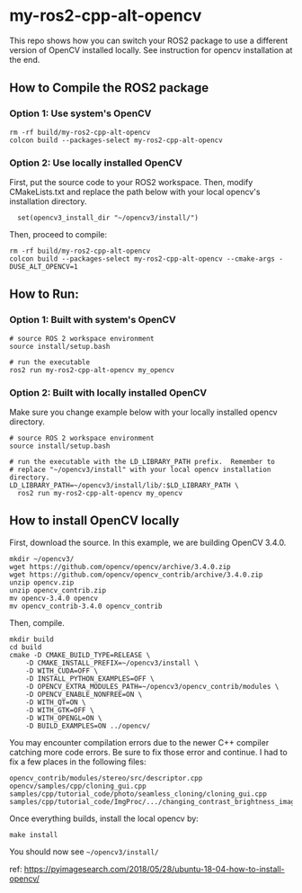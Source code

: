 # my-ros2-cpp-alt-opencv

This repo shows how you can switch your ROS2 package to use a
different version of OpenCV installed locally.  See instruction for
opencv installation at the end.

## How to Compile the ROS2 package


### Option 1: Use system's OpenCV

```
rm -rf build/my-ros2-cpp-alt-opencv
colcon build --packages-select my-ros2-cpp-alt-opencv
```

### Option 2: Use locally installed OpenCV

First, put the source code to your ROS2 workspace.  Then, modify
CMakeLists.txt and replace the path below with your local opencv's
installation directory.

```
  set(opencv3_install_dir "~/opencv3/install/")
```

Then, proceed to compile:


```
rm -rf build/my-ros2-cpp-alt-opencv
colcon build --packages-select my-ros2-cpp-alt-opencv --cmake-args -DUSE_ALT_OPENCV=1 
```


## How to Run:

### Option 1: Built with system's OpenCV

```
# source ROS 2 workspace environment
source install/setup.bash

# run the executable
ros2 run my-ros2-cpp-alt-opencv my_opencv
```

### Option 2: Built with locally installed OpenCV

Make sure you change example below with your locally installed opencv directory.

```
# source ROS 2 workspace environment
source install/setup.bash

# run the executable with the LD_LIBRARY_PATH prefix.  Remember to
# replace "~/opencv3/install" with your local opencv installation directory.
LD_LIBRARY_PATH=~/opencv3/install/lib/:$LD_LIBRARY_PATH \
  ros2 run my-ros2-cpp-alt-opencv my_opencv
```

## How to install OpenCV locally
First, download the source.  In this example, we are building OpenCV 3.4.0.

```
mkdir ~/opencv3/
wget https://github.com/opencv/opencv/archive/3.4.0.zip
wget https://github.com/opencv/opencv_contrib/archive/3.4.0.zip
unzip opencv.zip
unzip opencv_contrib.zip
mv opencv-3.4.0 opencv
mv opencv_contrib-3.4.0 opencv_contrib
```

Then, compile.  

```
mkdir build
cd build
cmake -D CMAKE_BUILD_TYPE=RELEASE \
    -D CMAKE_INSTALL_PREFIX=~/opencv3/install \
    -D WITH_CUDA=OFF \
    -D INSTALL_PYTHON_EXAMPLES=OFF \
    -D OPENCV_EXTRA_MODULES_PATH=~/opencv3/opencv_contrib/modules \
    -D OPENCV_ENABLE_NONFREE=ON \
    -D WITH_QT=ON \
    -D WITH_GTK=OFF \
    -D WITH_OPENGL=ON \
    -D BUILD_EXAMPLES=ON ../opencv/
```

You may encounter compilation errors due to the newer
C++ compiler catching more code errors.  Be sure to fix those error
and continue.  I had to fix a few places in the following files:

    opencv_contrib/modules/stereo/src/descriptor.cpp
    opencv/samples/cpp/cloning_gui.cpp
    samples/cpp/tutorial_code/photo/seamless_cloning/cloning_gui.cpp
    samples/cpp/tutorial_code/ImgProc/.../changing_contrast_brightness_image.cpp


Once everything builds, install the local opencv by:

``` 
make install
```

You should now see `~/opencv3/install/`

ref: https://pyimagesearch.com/2018/05/28/ubuntu-18-04-how-to-install-opencv/

